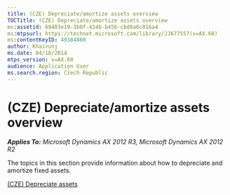 ```yaml
---
title: (CZE) Depreciate/amortize assets overview
TOCTitle: (CZE) Depreciate/amortize assets overview
ms:assetid: 69403e19-3b0f-434b-b45b-cbd8a6c016a4
ms:mtpsurl: https://technet.microsoft.com/library/JJ677557(v=AX.60)
ms:contentKeyID: 49384860
author: Khairunj
ms.date: 04/18/2014
mtps_version: v=AX.60
audience: Application User
ms.search.region: Czech Republic
---
```


# (CZE) Depreciate/amortize assets overview 


_**Applies To:** Microsoft Dynamics AX 2012 R3, Microsoft Dynamics AX 2012 R2_

The topics in this section provide information about how to depreciate and amortize fixed assets.

[(CZE) Depreciate assets](cze-depreciate-assets.md)

  


